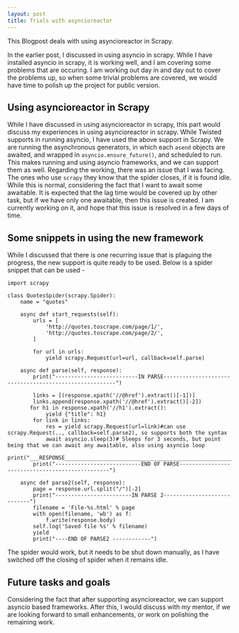 ```yaml
---
layout: post
title: Trials with asyncioreactor
---
```


This Blogpost deals with using asyncioreactor in Scrapy.

In the earlier post, I discussed in using asyncio in scrapy. While I have installed asyncio in scrapy, it is working well, and I am covering some problems that are occuring. I am working out day in and day out to cover the problems up, so when some trivial problems are covered, we would have time to polish up the project for public version.

## Using asyncioreactor in Scrapy

While I have discussed in using asyncioreactor in scrapy, this part would discuss my experiences in using asyncioreactor in scrapy. While Twisted supports in running asyncio, I have used the above support in Scrapy. We are running the asynchronous generators, in which each `asend` objects are awaited, and wrapped in `asyncio.ensure_future()`, and scheduled to run. This makes running and using asyncio frameworks, and we can support them as well.
Regarding the working, there was an issue that I was facing. The ones who use `scrapy` they know that the spider closes, if it is found idle. While this is normal, considering the fact that I want to await some awaitable. It is expected that the lag time would be covered up by other task, but if we have only one awaitable, then this issue is created. I am currently working on it, and hope that this issue is resolved in a few days of time.

## Some snippets in using the new framework

While I discussed that there is one recurring issue that is plaguing the progress, the new support is quite ready to be used. Below is a spider snippet that can be used - 

```
import scrapy

class QuotesSpider(scrapy.Spider):
    name = "quotes"

    async def start_requests(self):
        urls = [
            'http://quotes.toscrape.com/page/1/',
            'http://quotes.toscrape.com/page/2/',
        ]

        for url in urls:
            yield scrapy.Request(url=url, callback=self.parse)

    async def parse(self, response):
        print("--------------------------IN PARSE-------------------------------------------------------")
        
        links = [(response.xpath('//@href').extract()[-1])]
        links.append(response.xpath('//@href').extract()[-2])
       for h1 in response.xpath('//h1').extract():
            yield {"title": h1}
        for link in links:
            res = yield scrapy.Request(url=link)#can use scrapy.Request(.., callback=self.parse2), so supports both the syntax
            await asyncio.sleep(3)# Sleeps for 3 seconds, but point being that we can await any awaitable, also using asyncio loop
            print("___RESPONSE_____________________________________________________________{!r}".format(res))
        print("---------------------------END OF PARSE------------------------------------------------")
    
	async def parse2(self, response):
        page = response.url.split("/")[-2]
        print("------------------------IN PARSE 2----------------------------")
        filename = 'File-%s.html' % page
        with open(filename, 'wb') as f:
            f.write(response.body)
        self.log('Saved file %s' % filename)
        yield
        print("----END OF PARSE2 ------------")
```
The spider would work, but it needs to be shut down manually, as I have switched off the closing of spider when it remains idle.

## Future tasks and goals

Considering the fact that after supporting asyncioreactor, we can support asyncio based frameworks. After this, I would discuss with my mentor, if we are looking forward to small enhancements, or work on polishing the remaining work. 